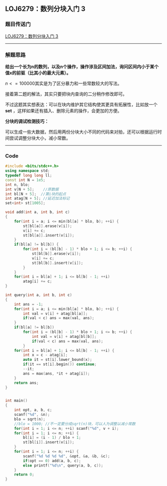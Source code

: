 ## LOJ6279：数列分块入门 3

### 题目传送门

[LOJ6279：数列分块入门 3](<https://loj.ac/problem/6279>)

***

### 解题思路

**给出一个长为n的数列，以及n个操作，操作涉及区间加法，询问区间内小于某个值x的前驱（比其小的最大元素）。**

 

$n<=100000$其实是为了区分暴力和一些常数较大的写法。

接着第二题的解法，其实只要把块内查询的二分稍作修改即可。

不过这题其实想表达：可以在块内维护其它结构使其更具有拓展性，比如放一个 **set** ，这样如果还有插入、删除元素的操作，会更加的方便。

 

**分块的调试检测技巧：**

可以生成一些大数据，然后用两份分块大小不同的代码来对拍，还可以根据运行时间尝试调整分块大小，减小常数。

***

### Code

```cpp
#include <bits/stdc++.h>
using namespace std;
typedef long long ll;
const int N = 1e5;
int n, blo;
int v[N + 5];    //原数据
int bl[N + 5];  //第i块的起点
int atag[N + 5]; //延迟加法标记
set<int> st[1005];

void add(int a, int b, int c)
{
    for(int i = a; i <= min(bl[a] * blo, b); ++i) {
        st[bl[a]].erase(v[i]);
        v[i] += c;
        st[bl[a]].insert(v[i]);
    }
    if(bl[a] != bl[b]) {
        for(int i = (bl[b] - 1) * blo + 1; i <= b; ++i) {
            st[bl[b]].erase(v[i]);
            v[i] += c;
            st[bl[b]].insert(v[i]);
        }
    }
    for(int i = bl[a] + 1; i <= bl[b] - 1; ++i)
        atag[i] += c;
}

int query(int a, int b, int c)
{
    int ans = -1;
    for(int i = a; i <= min(bl[a] * blo, b); ++i) {
        int val = v[i] + atag[bl[a]];
        if(val < c) ans = max(val, ans);
    }
    if(bl[a] != bl[b])
        for(int i = (bl[b] - 1) * blo + 1; i <= b; ++i) {
            int val = v[i] + atag[bl[b]];
            if(val < c) ans = max(val, ans);
        }
    for(int i = bl[a] + 1; i <= bl[b] - 1; ++i) {
        int x = c - atag[i];
        auto it = st[i].lower_bound(x);
        if(it == st[i].begin()) continue;
        --it;
        ans = max(ans, *it + atag[i]);
    }
    return ans;
}


int main()
{
    int opt, a, b, c;
    scanf("%d", &n);
    blo = sqrt(n);
    //blo = 1000; //不一定要分成sqrt(n)块，可以人为调整以减小常数
    for(int i = 1; i <= n; ++i) scanf("%d", v + i);
    for(int i = 1; i <= n; ++i) {
        bl[i] = (i - 1) / blo + 1;
        st[bl[i]].insert(v[i]);
    }
    for(int i = 1; i <= n; ++i) {
        scanf("%d %d %d %d", &opt, &a, &b, &c);
        if(opt == 0) add(a, b, c);
        else printf("%d\n", query(a, b, c));
    }
    return 0;
}
```


